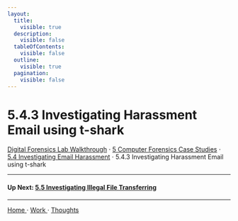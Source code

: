 ```yaml
---
layout:
  title:
    visible: true
  description:
    visible: false
  tableOfContents:
    visible: false
  outline:
    visible: true
  pagination:
    visible: false
---
```


# 5.4.3 Investigating Harassment Email using t-shark

[Digital Forensics Lab Walkthrough](../../) ⋅ [5 Computer Forensics Case Studies](../) ⋅ [5.4 Investigating Email Harassment](./) ⋅ 5.4.3 Investigating Harassment Email using t-shark

***

#### Up Next: [5.5 Investigating Illegal File Transferring](../5.5-investigating-illegal-file-transferring.md)

***

[Home ](https://app.gitbook.com/o/0kO27okC5uVB9ALX3rho/s/036xtfEIzcEdGegONXWM/)⋅ [Work ](https://app.gitbook.com/o/0kO27okC5uVB9ALX3rho/s/WaFS755Q4sf02CxLcghQ/)⋅ [Thoughts](https://app.gitbook.com/o/0kO27okC5uVB9ALX3rho/s/s4QQPMntQ25hmJToKSOu/)

